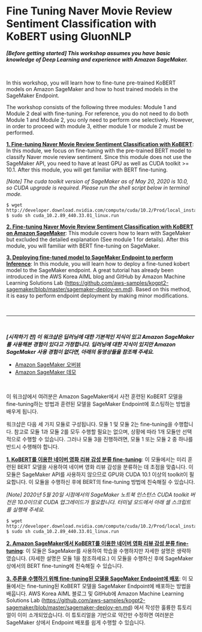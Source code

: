 # Fine Tuning Naver Movie Review Sentiment Classification with KoBERT using GluonNLP

***[Before getting started] This workshop assumes you have basic knowledge of Deep Learning and experience with Amazon SageMaker.***

<br>

In this workshop, you will learn how to fine-tune pre-trained KoBERT models on Amazon SageMaker and how to host trained models in the SageMaker Endpoint.

The workshop consists of the following three modules: Module 1 and Module 2 deal with fine-tuning. For reference, you do not need to do both Module 1 and Module 2, you only need to perform one selectively. However, in order to proceed with module 3, either module 1 or module 2 must be performed.


**[1. Fine-tuning Naver Movie Review Sentiment Classification with KoBERT](module1_kobert_nsmc_finetuning.ipynb)**: In this module, we focus on fine-tuning with the pre-trained BERT model to classify Naver movie review sentiment. Since this module does not use the SageMaker API, you need to have at least GPU as well as CUDA toolkit >= 10.1. After this module, you will get familiar with BERT fine-tuning.

*[Note] The cuda toolkit version of SageMaker as of May 20, 2020 is 10.0, so CUDA upgrade is required. Please run the shell script below in terminal mode.*
```shell
$ wget http://developer.download.nvidia.com/compute/cuda/10.2/Prod/local_installers/cuda_10.2.89_440.33.01_linux.run 
$ sudo sh cuda_10.2.89_440.33.01_linux.run
```

**[2. Fine-tuning Naver Movie Review Sentiment Classification with KoBERT on Amazon SageMaker](module2_kobert_nsmc_finetuning_sagemaker.ipynb)**: This module covers how to learn with SageMaker but excluded the detailed explanation (See module 1 for details). After this module, you will familiar with BERT fine-tuning on SageMaker.

**[3. Deploying fine-tuned model to SageMaker Endpoint to perform Inference](module3_kobert_nsmc_deployment.ipynb)**: In this module, you will learn how to deploy a fine-tuned kobert model to the SageMaker endpoint. A great tutorial has already been introduced in the AWS Korea AIML blog and GitHub by Amazon Machine Learning Solutions Lab (https://github.com/aws-samples/kogpt2-sagemaker/blob/master/sagemaker-deploy-en.md). Based on this method, it is easy to perform endpoint deployment by making minor modifications.

<br>

---

<br>

***[시작하기 전] 이 워크샵은 딥러닝에 대한 기본적인 지식이 있고 Amazon SageMaker를 사용해본 경험이 있다고 가정합니다. 딥러닝에 대한 지식이 있지만 Amazon SageMaker 사용 경험이 없다면, 아래의 동영상들을 참조해 주세요.***
- [Amazon SageMaker 오버뷰](https://www.youtube.com/watch?v=jF2BN98KBlg)
- [Amazon SageMaker 데모](https://www.youtube.com/watch?v=miIVGlq6OUk)

<br>

이 워크샵에서 여려분은 Amazon SageMaker에서 사전 훈련된 KoBERT 모델을 fine-tuning하는 방법과 훈련된 모델을 SageMaker Endpoint에 호스팅하는 방법을 배우게 됩니다.

워크샵은 다음 세 가지 모듈로 구성됩니다. 모듈 1 및 모듈 2는 fine-tuning을 수행합니다. 참고로 모듈 1과 모듈 2를 모두 수행할 필요는 없으며, 상황에 따라 1개 모듈만 선택적으로 수행할 수 있습니다. 그러나 모듈 3을 진행하려면, 모듈 1 또는 모듈 2 중 하나를 반드시 수행해야 합니다.

**[1. KoBERT를 이용한 네이버 영화 리뷰 감성 분류 fine-tuning](module1_kobert_nsmc_finetuning.ipynb)**: 이 모듈에서는 미리 훈련된 BERT 모델을 사용하여 네이버 영화 리뷰 감성을 분류하는 데 초점을 맞춥니다. 이 모듈은 SageMaker API를 사용하지 않으므로 GPU와 CUDA 10.1 이상의 toolkit이 필요합니다. 이 모듈을 수행하신 후에 BERT의 fine-tuning 방법에 친숙해질 수 있습니다.

*[Note] 2020년 5월 20일 시점에서의 SageMaker 노트북 인스턴스 CUDA toolkit 버전은 10.0이므로 CUDA 업그레이드가 필요합니다. 터미널 모드에서 아래 셀 스크립트를 실행해 주세요.*
```shell
$ wget http://developer.download.nvidia.com/compute/cuda/10.2/Prod/local_installers/cuda_10.2.89_440.33.01_linux.run 
$ sudo sh cuda_10.2.89_440.33.01_linux.run
```

**[2. Amazon SageMaker에서 KoBERT를 이용한 네이버 영화 리뷰 감성 분류 fine-tuning](module2_kobert_nsmc_finetuning_sagemaker.ipynb)**: 이 모듈은 SageMaker를 사용하여 학습을 수행하지만 자세한 설명은 생략하였습니다. (자세한 설명은 모듈 1을 참조하세요.) 이 모듈을 수행하신 후에 SageMaker 상에서의 BERT fine-tuning에 친숙해질 수 있습니다.

**[3. 추론을 수행하기 위해 fine-tuning된 모델을 SageMaker Endpoint에 배포](module3_kobert_nsmc_deployment.ipynb)**: 이 모듈에서는 fine-tuning된 KoBERT 모델을 SageMaker Endpoint에 배포하는 방법을 배웁니다. AWS Korea AIML 블로그 및 GitHub에 Amazon Machine Learning Solutions Lab (https://github.com/aws-samples/kogpt2-sagemaker/blob/master/sagemaker-deploy-en.md) 에서 작성한 훌륭한 튜토리얼이 이미 소개되었습니다. 이 튜토리얼을 기반으로 약간만 수정하면 여러분은 SageMaker 상에서 Endpoint 배포를 쉽게 수행할 수 있습니다.